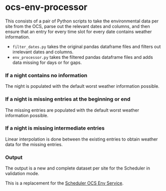 # ocs-env-processor

This consists of a pair of Python scripts to take the environmental data per site from
the OCS, parse out the relevant dates and columns, and then ensure that
an entry for every time slot for every date contains weather
information.

* `filter_dates.py` takes the original pandas dataframe files and filters out irrelevant dates and columns.
* `env_processor.py` takes the filtered pandas dataframe files and adds data missing for days or for gaps.

###  If a night contains no information

The night is populated with the default worst weather information possible.

### If a night is missing entries at the beginning or end

The missing entries are populated with the default worst weather information possible.

### If a night is missing intermediate entries

Linear interpolation is done between the existing entries to obtain
weather data for the missing entries.

### Output

The output is a new and complete dataset per site for the Scheduler in validation mode.

This is a replacement for the [Scheduler OCS Env Service](https://github.com/gemini-hlsw/scheduler-ocs-env).
